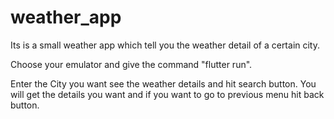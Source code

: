 # weather_app

Its is a small weather app which tell you the weather detail of a certain city.

Choose your emulator and give the command "flutter run".

Enter the City you want see the weather details and hit search button. You will get the details you want and if you want to go to previous menu hit back button.
